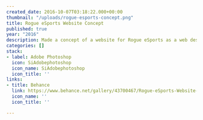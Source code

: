 ```yaml
---
created_date: 2016-10-07T03:18:22.000+00:00
thumbnail: "/uploads/rogue-esports-concept.png"
title: Rogue eSports Website Concept
published: true
year: "2016"
description: Made a concept of a website for Rogue eSports as a web design exercise
categories: []
stack:
- label: Adobe Photoshop
  icon: SiAdobephotoshop
  icon_name: SiAdobephotoshop
  icon_title: ''
links:
- title: Behance
  link: https://www.behance.net/gallery/43700467/Rogue-eSports-Website-Concept
  icon_name: ''
  icon_title: ''

---
```

